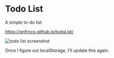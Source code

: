 # Todo List
A simple to-do list.

https://gnfrnco.github.io/todoList/

![todo list screenshot](http://i.imgur.com/6Lxtqr9.png)

Once I figure out localStorage, I'll update this again.

